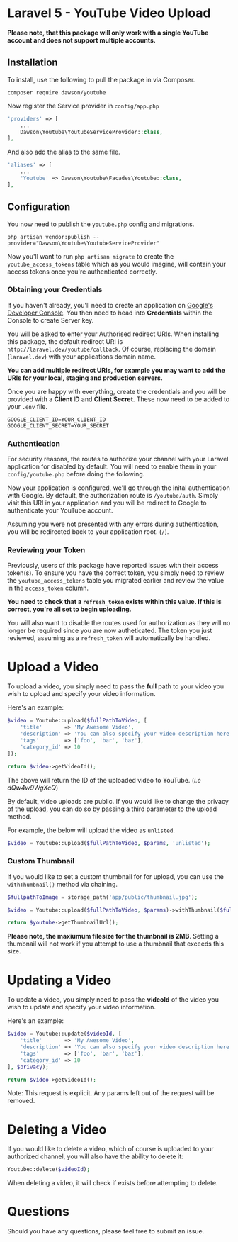 # Laravel 5 - YouTube Video Upload

**Please note, that this package will only work with a single YouTube account and does not support multiple accounts.**

## Installation

To install, use the following to pull the package in via Composer.

```
composer require dawson/youtube
```

Now register the Service provider in `config/app.php`

```php
'providers' => [
    ...
    Dawson\Youtube\YoutubeServiceProvider::class,
],
```

And also add the alias to the same file.

```php
'aliases' => [
    ...
    'Youtube' => Dawson\Youtube\Facades\Youtube::class,
],
```

## Configuration

You now need to publish the `youtube.php` config and migrations.

```
php artisan vendor:publish --provider="Dawson\Youtube\YoutubeServiceProvider"
```

Now you'll want to run `php artisan migrate` to create the `youtube_access_tokens` table which as you would imagine, will contain your access tokens once you're authenticated correctly.

### Obtaining your Credentials

If you haven't already, you'll need to create an application on [Google's Developer Console](https://console.developers.google.com/project). You then need to head into **Credentials** within the Console to create Server key.

You will be asked to enter your Authorised redirect URIs. When installing this package, the default redirect URI is `http://laravel.dev/youtube/callback`. Of course, replacing the domain (`laravel.dev`) with your applications domain name.

**You can add multiple redirect URIs, for example you may want to add the URIs for your local, staging and production servers.**

Once you are happy with everything, create the credentials and you will be provided with a **Client ID** and **Client Secret**. These now need to be added to your `.env` file.

```
GOOGLE_CLIENT_ID=YOUR_CLIENT_ID
GOOGLE_CLIENT_SECRET=YOUR_SECRET
```

### Authentication

For security reasons, the routes to authorize your channel with your Laravel application for disabled by default. You will need to enable them in your `config/youtube.php` before doing the following.

Now your application is configured, we'll go through the inital authentication with Google. By default, the authorization route is `/youtube/auth`. Simply visit this URI in your application and you will be redirect to Google to authenticate your YouTube account.

Assuming you were not presented with any errors during authentication, you will be redirected back to your application root. (`/`).

### Reviewing your Token

Previously, users of this package have reported issues with their access token(s). To ensure you have the correct token, you simply need to review the `youtube_access_tokens` table you migrated earlier and review the value in the `access_token` column.

**You need to check that a `refresh_token` exists within this value. If this is correct, you're all set to begin uploading.**

You will also want to disable the routes used for authorization as they will no longer be required since you are now autheticated. The token you just reviewed, assuming as a `refresh_token` will automatically be handled. 

# Upload a Video

To upload a video, you simply need to pass the **full** path to your video you wish to upload and specify your video information.

Here's an example:

```php
$video = Youtube::upload($fullPathToVideo, [
    'title'       => 'My Awesome Video',
    'description' => 'You can also specify your video description here.',
    'tags'	      => ['foo', 'bar', 'baz'],
    'category_id' => 10
]);

return $video->getVideoId();
```

The above will return the ID of the uploaded video to YouTube. (*i.e dQw4w9WgXcQ*)

By default, video uploads are public. If you would like to change the privacy of the upload, you can do so by passing a third parameter to the upload method.

For example, the below will upload the video as `unlisted`.

```php
$video = Youtube::upload($fullPathToVideo, $params, 'unlisted');
```

### Custom Thumbnail

If you would like to set a custom thumbnail for for upload, you can use the `withThumbnail()` method via chaining.

```php
$fullpathToImage = storage_path('app/public/thumbnail.jpg');

$video = Youtube::upload($fullPathToVideo, $params)->withThumbnail($fullpathToImage);

return $youtube->getThumbnailUrl();
```

**Please note, the maxiumum filesize for the thumbnail is 2MB**. Setting a thumbnail will not work if you attempt to use a thumbnail that exceeds this size.

# Updating a Video

To update a video, you simply need to pass the **videoId** of the video you wish to update and specify your video information.

Here's an example:

```php
$video = Youtube::update($videoId, [
    'title'       => 'My Awesome Video',
    'description' => 'You can also specify your video description here.',
    'tags'	      => ['foo', 'bar', 'baz'],
    'category_id' => 10
], $privacy);

return $video->getVideoId();
```

Note: This request is explicit. Any params left out of the request will be removed.

# Deleting a Video

If you would like to delete a video, which of course is uploaded to your authorized channel, you will also have the ability to delete it:

```php
Youtube::delete($videoId);
```

When deleting a video, it will check if exists before attempting to delete.

# Questions

Should you have any questions, please feel free to submit an issue.
